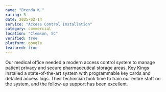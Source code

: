 ```yaml
---
name: "Brenda K."
rating: 5
date: 2025-02-14
service: "Access Control Installation"
category: commercial
location: "Clemson, SC"
verified: true
platform: google
featured: true
---
```


Our medical office needed a modern access control system to manage patient privacy and secure pharmaceutical storage areas. Key Kings installed a state-of-the-art system with programmable key cards and detailed access logs. Their technician took time to train our entire staff on the system, and the follow-up support has been excellent.
